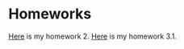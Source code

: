 
# Homeworks

[Here](HW2/index.html) is my homework 2.
[Here](HW3/HW3_BurcakKalmuk.html) is my homework 3.1.

